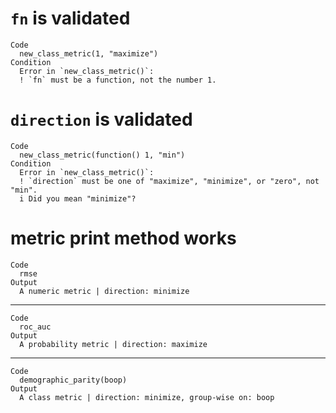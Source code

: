 # `fn` is validated

    Code
      new_class_metric(1, "maximize")
    Condition
      Error in `new_class_metric()`:
      ! `fn` must be a function, not the number 1.

# `direction` is validated

    Code
      new_class_metric(function() 1, "min")
    Condition
      Error in `new_class_metric()`:
      ! `direction` must be one of "maximize", "minimize", or "zero", not "min".
      i Did you mean "minimize"?

# metric print method works

    Code
      rmse
    Output
      A numeric metric | direction: minimize

---

    Code
      roc_auc
    Output
      A probability metric | direction: maximize

---

    Code
      demographic_parity(boop)
    Output
      A class metric | direction: minimize, group-wise on: boop

